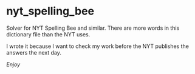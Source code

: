# nyt_spelling_bee

Solver for NYT Spelling Bee and similar. There are more words in this dictionary file than the NYT uses. 

I wrote it because I want to check my work before the NYT publishes the answers the next day. 

_Enjoy_
